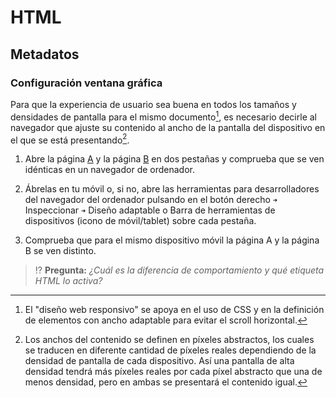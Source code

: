 # HTML
## Metadatos

### Configuración ventana gráfica

Para que la experiencia de usuario sea buena en todos los tamaños y densidades de pantalla para el mismo documento[^1], es necesario decirle al navegador que ajuste su contenido al ancho de la pantalla del dispositivo en el que se está presentando[^2].

1. Abre la página [A](./files/viewport-a.html) y la página [B](./files/viewport-b.html) en dos pestañas y comprueba que se ven idénticas en un navegador de ordenador.

1. Ábrelas en tu móvil o, si no, abre las herramientas para desarrolladores del navegador del ordenador pulsando en el botón derecho `➜` Inspeccionar `➜` Diseño adaptable o Barra de herramientas de dispositivos (icono de móvil/tablet) sobre cada pestaña.

1. Comprueba que para el mismo dispositivo móvil la página A y la página B se ven distinto.

> ⁉️ **Pregunta:** _¿Cuál es la diferencia de comportamiento y qué etiqueta HTML lo activa?_

[^1]: El "diseño web responsivo" se apoya en el uso de CSS y en la definición de elementos con ancho adaptable para evitar el scroll horizontal.

[^2]: Los anchos del contenido se definen en píxeles abstractos, los cuales se traducen en diferente cantidad de píxeles reales dependiendo de la densidad de pantalla de cada dispositivo. Así una pantalla de alta densidad tendrá más píxeles reales por cada píxel abstracto que una de menos densidad, pero en ambas se presentará el contenido igual.